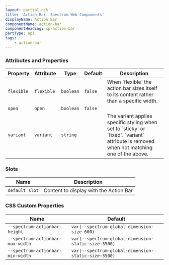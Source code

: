 ```yaml
---
layout: partial.njk
title: 'Action Bar: Spectrum Web Components'
displayName: Action Bar
componentName: action-bar
componentHeading: sp-action-bar
partType: api
tags:
    - action-bar
---
```


### Attributes and Properties

<div class="table-container">
<table class="spectrum-Table">
<thead class="spectrum-Table-head">
<tr>

<th class="spectrum-Table-headCell">
Property
</th>

<th class="spectrum-Table-headCell">
Attribute
</th>

<th class="spectrum-Table-headCell">
Type
</th>

<th class="spectrum-Table-headCell">
Default
</th>

<th class="spectrum-Table-headCell">
Description
</th>

</tr>
</thead>
<tbody class="spectrum-Table-body">

<tr class="spectrum-Table-row">

<td class="spectrum-Table-cell">
<code>flexible</code>
</td>

<td class="spectrum-Table-cell">
<code>flexible</code>
</td>

<td class="spectrum-Table-cell">
<code>boolean</code>
</td>

<td class="spectrum-Table-cell">
<code>false</code>
</td>

<td class="spectrum-Table-cell">
When `flexible` the action bar sizes itself to its content
rather than a specific width.
</td>

</tr>

<tr class="spectrum-Table-row">

<td class="spectrum-Table-cell">
<code>open</code>
</td>

<td class="spectrum-Table-cell">
<code>open</code>
</td>

<td class="spectrum-Table-cell">
<code>boolean</code>
</td>

<td class="spectrum-Table-cell">
<code>false</code>
</td>

<td class="spectrum-Table-cell">

</td>

</tr>

<tr class="spectrum-Table-row">

<td class="spectrum-Table-cell">
<code>variant</code>
</td>

<td class="spectrum-Table-cell">
<code>variant</code>
</td>

<td class="spectrum-Table-cell">
<code>string</code>
</td>

<td class="spectrum-Table-cell">
<code></code>
</td>

<td class="spectrum-Table-cell">
The variant applies specific styling when set to `sticky` or `fixed`.
`variant` attribute is removed when not matching one of the above.
</td>

</tr>

</tbody>
</table>
</div>
    

### Slots

<div class="table-container">
<table class="spectrum-Table">
<thead class="spectrum-Table-head">
<tr>

<th class="spectrum-Table-headCell">
Name
</th>

<th class="spectrum-Table-headCell">
Description
</th>

</tr>
</thead>
<tbody class="spectrum-Table-body">

<tr class="spectrum-Table-row">

<td class="spectrum-Table-cell">
<code>default slot</code>
</td>

<td class="spectrum-Table-cell">
Content to display with the Action Bar
</td>

</tr>

</tbody>
</table>
</div>
    


### CSS Custom Properties

<div class="table-container">
<table class="spectrum-Table">
<thead class="spectrum-Table-head">
<tr>

<th class="spectrum-Table-headCell">
Name
</th>

<th class="spectrum-Table-headCell">
Default
</th>

</tr>
</thead>
<tbody class="spectrum-Table-body">

<tr class="spectrum-Table-row">

<td class="spectrum-Table-cell">
<code>--spectrum-actionbar-height</code>
</td>

<td class="spectrum-Table-cell">
<code>var(--spectrum-global-dimension-size-600)</code>
</td>

</tr>

<tr class="spectrum-Table-row">

<td class="spectrum-Table-cell">
<code>--spectrum-actionbar-max-width</code>
</td>

<td class="spectrum-Table-cell">
<code>var(--spectrum-global-dimension-static-size-3500)</code>
</td>

</tr>

<tr class="spectrum-Table-row">

<td class="spectrum-Table-cell">
<code>--spectrum-actionbar-min-width</code>
</td>

<td class="spectrum-Table-cell">
<code>var(--spectrum-global-dimension-static-size-3500)</code>
</td>

</tr>

</tbody>
</table>
</div>
    